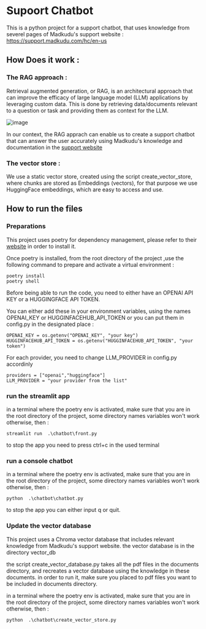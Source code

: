 # Supoort Chatbot

This is a python project for a support chatbot, that uses knowledge from severel pages of Madkudu's support website : https://support.madkudu.com/hc/en-us

## How Does it work :

### The RAG approach :

Retrieval augmented generation, or RAG, is an architectural approach that can improve the efficacy of large language model (LLM) applications by leveraging custom data. This is done by retrieving data/documents relevant to a question or task and providing them as context for the LLM.


![image](https://github.com/nizar139/support-chatbot/assets/93913464/03b6b43a-fa43-4810-9c9b-4de5df2cebae)


In our context, the RAG apprach can enable us to create a support chatbot that can answer the user accurately using Madkudu's knowledge and documentation in the [support website](https://support.madkudu.com/hc/en-us)

### The vector store :

We use a static vector store, created using the script create_vector_store, where chunks are stored as Embeddings (vectors), for that purpose we use HuggingFace embeddings, which are easy to access and use.

## How to run the files

### Preparations

This project uses poetry for dependency management, please refer to their [website](https://python-poetry.org/docs/) in order to install it.

Once poetry is installed, from the root directory of the project ,use the following command to prepare and activate a virtual environment  :

```
poetry install
poetry shell
```

Before being able to run the code, you need to either have an OPENAI API KEY or a HUGGINGFACE API TOKEN.

You can either add these in your environment variables, using the names OPENAI_KEY or HUGGINFACEHUB_API_TOKEN
or you can put them in config.py in the designated place :

```
OPENAI_KEY = os.getenv("OPENAI_KEY", "your key")                               
HUGGINFACEHUB_API_TOKEN = os.getenv("HUGGINFACEHUB_API_TOKEN", "your token") 
```

For each provider, you need to change LLM_PROVIDER in config.py accordinly 
```
providers = ["openai","huggingface"]
LLM_PROVIDER = "your provider from the list"
``` 

### run the streamlit app 

in a terminal where the poetry env is activated, make sure that you are in the root directory of the project, some directory names variables won't work otherwise, then :
```
streamlit run  .\chatbot\front.py
```
to stop the app you need to press ctrl+c in the used terminal

### run a console chatbot

in a terminal where the poetry env is activated, make sure that you are in the root directory of the project, some directory names variables won't work otherwise, then :
```
python  .\chatbot\chatbot.py
```
to stop the app you can either input q or quit.

### Update the vector database 

This project uses a Chroma vector database that includes relevant knowledge from Madkudu's support website. the vector database is in the directory vector_db

the script create_vector_database.py takes all the pdf files in the documents directory, and recreates a vector database using the knowledge in these documents.
in order to run it, make sure you placed to pdf files you want to be included in documents directory.

in a terminal where the poetry env is activated, make sure that you are in the root directory of the project, some directory names variables won't work otherwise, then :
```
python  .\chatbot\create_vector_store.py
```

